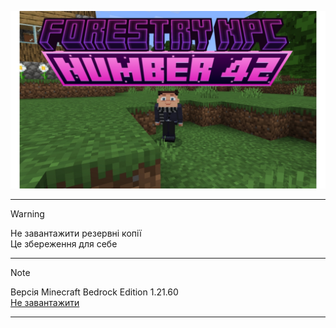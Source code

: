 ![](Forestry_NPC_number_42.jpg)
***
> [!WARNING]
> Не завантажити резервні копії <br>
> Це збереження для себе <br>
***
> [!NOTE]
> Версія Minecraft Bedrock Edition 1.21.60 <br>
> [Не завантажити](https://github.com/uzvarUA/Forestry-NPC-number-backups/releases)
> <br>
***
